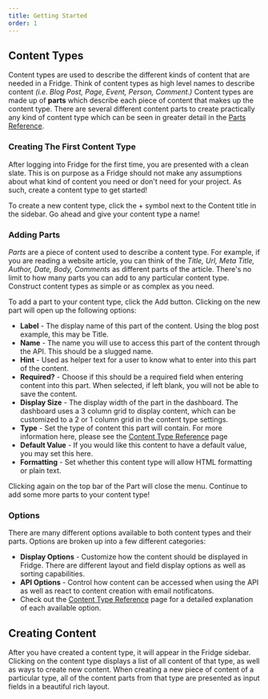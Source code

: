 ```yaml
---
title: Getting Started
order: 1
---
```




## Content Types

Content types are used to describe the different kinds of content that are needed in a Fridge. Think of content types as high level names to describe content *(i.e. Blog Post, Page, Event, Person, Comment.)* Content types are made up of __parts__ which describe each piece of content that makes up the content type. There are several different content parts to create practically any kind of content type which can be seen in greater detail in the [Parts Reference](/docs/parts/).

### Creating The First Content Type

After logging into Fridge for the first time, you are presented with a clean slate. This is on purpose as a Fridge should not make any assumptions about what kind of content you need or don't need for your project. As such, create a content type to get started!

To create a new content type, click the + symbol next to the Content title in the sidebar. Go ahead and give your content type a name!

### Adding Parts

_Parts_ are a piece of content used to describe a content type. For example, if you are reading a website article, you can think of the _Title, Url, Meta Title, Author, Date, Body, Comments_ as different parts of the article. There's no limit to how many parts you can add to any particular content type. Construct content types as simple or as complex as you need.

To add a part to your content type, click the Add button. Clicking on the new part will open up the following options:    
* __Label__ - The display name of this part of the content. Using the blog post example, this may be Title.  
* __Name__ - The name you will use to access this part of the content through the API. This should be a slugged name.  
* __Hint__ - Used as helper text for a user to know what to enter into this part of the content.  
* __Required?__ - Choose if this should be a required field when entering content into this part. When selected, if left blank, you will not be able to save the content.  
* __Display Size__ - The display width of the part in the dashboard. The dashboard uses a 3 column grid to display content, which can be customized to a 2 or 1 column grid in the content type settings.  
* __Type__ - Set the type of content this part will contain. For more information here, please see the [Content Type Reference](/docs/content-types/) page
* __Default Value__ - If you would like this content to have a default value, you may set this here.
* __Formatting__ - Set whether this content type will allow HTML formatting or plain text. 

Clicking again on the top bar of the Part will close the menu. Continue to add some more parts to your content type! 

### Options

There are many different options available to both content types and their parts. Options are broken up into a few different categories:

* __Display Options__ - Customize how the content should be displayed in Fridge. There are different layout and field display options as well as sorting capabilities.
* __API Options__ - Control how content can be accessed when using the API as well as react to content creation with email notificatons.
* Check out the [Content Type Reference](/docs/content-types/) page for a detailed explanation of each available option. 

## Creating Content

After you have created a content type, it will appear in the Fridge sidebar. Clicking on the content type displays a list of all content of that type, as well as ways to create new content. When creating a new piece of content of a particular type, all of the content parts from that type are presented as input fields in a beautiful rich layout.

